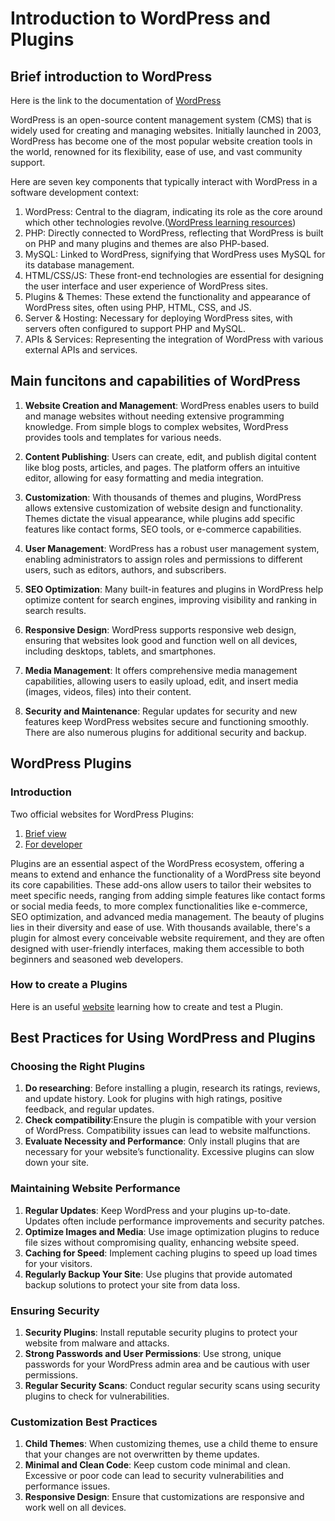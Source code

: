 # Introduction to WordPress and Plugins

## Brief introduction to WordPress
Here is the link to the documentation of [WordPress](https://wordpress.org/documentation/)

WordPress is an open-source content management system (CMS) that is widely used for creating and managing websites. 
Initially launched in 2003, WordPress has become one of the most popular website creation tools in the world, 
renowned for its flexibility, ease of use, and vast community support.

Here are seven key components that typically interact with WordPress in a software development context:
1. WordPress: Central to the diagram, indicating its role as the core around which other technologies revolve.([WordPress learning resources](https://learn.wordpress.org/))
3. PHP: Directly connected to WordPress, reflecting that WordPress is built on PHP and many plugins and themes are also PHP-based.
4. MySQL: Linked to WordPress, signifying that WordPress uses MySQL for its database management.
5. HTML/CSS/JS: These front-end technologies are essential for designing the user interface and user experience of WordPress sites.
6. Plugins & Themes: These extend the functionality and appearance of WordPress sites, often using PHP, HTML, CSS, and JS.
7. Server & Hosting: Necessary for deploying WordPress sites, with servers often configured to support PHP and MySQL.
8. APIs & Services: Representing the integration of WordPress with various external APIs and services.

## Main funcitons and capabilities of WordPress
1. **Website Creation and Management**: WordPress enables users to build and manage websites without needing extensive programming knowledge. 
From simple blogs to complex websites, WordPress provides tools and templates for various needs.

2. **Content Publishing**: Users can create, edit, and publish digital content like blog posts, articles, and pages. The platform offers an intuitive editor, 
allowing for easy formatting and media integration.

3. **Customization**: With thousands of themes and plugins, WordPress allows extensive customization of website design and functionality. 
Themes dictate the visual appearance, while plugins add specific features like contact forms, SEO tools, or e-commerce capabilities.

4. **User Management**: WordPress has a robust user management system, enabling administrators to assign roles and permissions to different users, 
such as editors, authors, and subscribers.

5. **SEO Optimization**: Many built-in features and plugins in WordPress help optimize content for search engines, 
improving visibility and ranking in search results.

6. **Responsive Design**: WordPress supports responsive web design, ensuring that websites look good and function well on all devices, 
including desktops, tablets, and smartphones.

7. **Media Management**: It offers comprehensive media management capabilities, allowing users to easily upload, edit, 
and insert media (images, videos, files) into their content.

8. **Security and Maintenance**: Regular updates for security and new features keep WordPress websites secure and functioning smoothly. 
There are also numerous plugins for additional security and backup.

## WordPress Plugins

### Introduction

Two official websites for WordPress Plugins: 
1. [Brief view](https://wordpress.org/plugins/)
2. [For developer](developer.wordpress.org/plugins/)  

Plugins are an essential aspect of the WordPress ecosystem, offering a means to extend and enhance the functionality of a WordPress site beyond its core capabilities. 
These add-ons allow users to tailor their websites to meet specific needs, ranging from adding simple features like contact forms or social media feeds, 
to more complex functionalities like e-commerce, SEO optimization, and advanced media management. The beauty of plugins lies in their diversity and ease of use. 
With thousands available, there's a plugin for almost every conceivable website requirement, and they are often designed with user-friendly interfaces, 
making them accessible to both beginners and seasoned web developers.

### How to create a Plugins
Here is an useful [website](https://www.dreamhost.com/blog/how-to-create-your-first-wordpress-plugin/) learning how to create and test a Plugin.

## Best Practices for Using WordPress and Plugins

### Choosing the Right Plugins

1. **Do researching**: Before installing a plugin, research its ratings, reviews, and update history. Look for plugins with high ratings, positive feedback, and regular updates.
2. **Check compatibility**:Ensure the plugin is compatible with your version of WordPress. Compatibility issues can lead to website malfunctions.
3. **Evaluate Necessity and Performance**: Only install plugins that are necessary for your website’s functionality. Excessive plugins can slow down your site.

### Maintaining Website Performance

1. **Regular Updates**: Keep WordPress and your plugins up-to-date. Updates often include performance improvements and security patches.
2. **Optimize Images and Media**: Use image optimization plugins to reduce file sizes without compromising quality, enhancing website speed.
3. **Caching for Speed**: Implement caching plugins to speed up load times for your visitors.
4. **Regularly Backup Your Site**: Use plugins that provide automated backup solutions to protect your site from data loss.

### Ensuring Security

1. **Security Plugins**: Install reputable security plugins to protect your website from malware and attacks.
2. **Strong Passwords and User Permissions**: Use strong, unique passwords for your WordPress admin area and be cautious with user permissions.
3. **Regular Security Scans**: Conduct regular security scans using security plugins to check for vulnerabilities.

### Customization Best Practices

1. **Child Themes**: When customizing themes, use a child theme to ensure that your changes are not overwritten by theme updates.
2. **Minimal and Clean Code**: Keep custom code minimal and clean. Excessive or poor code can lead to security vulnerabilities and performance issues.
3. **Responsive Design**: Ensure that customizations are responsive and work well on all devices.



